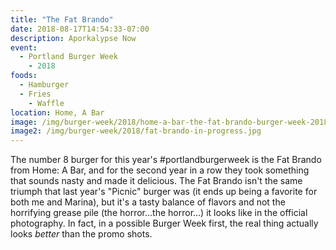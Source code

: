 ```yaml
---
title: "The Fat Brando"
date: 2018-08-17T14:54:33-07:00
description: Aporkalypse Now
event: 
  - Portland Burger Week
    - 2018
foods:
  - Hamburger
  - Fries
    - Waffle
location: Home, A Bar
image: /img/burger-week/2018/home-a-bar-the-fat-brando-burger-week-2018.jpg
image2: /img/burger-week/2018/fat-brando-in-progress.jpg
---
```

The number 8 burger for this year's #portlandburgerweek is the Fat Brando from Home: A Bar, and for the second year in a row they took something that sounds nasty and made it delicious. The Fat Brando isn't the same triumph that last year's "Picnic" burger was (it ends up being a favorite for both me and Marina), but it's a tasty balance of flavors and not the horrifying grease pile (the horror...the horror...) it looks like in the official photography. In fact, in a possible Burger Week first, the real thing actually looks *better* than the promo shots.